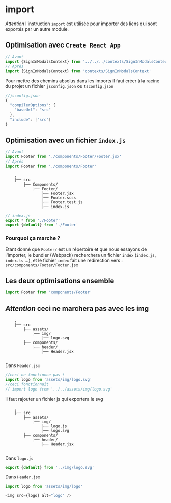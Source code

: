 # import

*Attention* l'instruction `import` est utilisée pour importer des liens qui sont exportés par un autre module.

## Optimisation avec `Create React App`

```javascript
// Avant
import {SignInModalsContext} from '../../../contexts/SignInModalsContext.jsx'
// Après
import {SignInModalsContext} from 'contexts/SignInModalsContext'
```

Pour mettre des chemins absolus dans les imports il faut créer à la racine du projet un fichier `jsconfig.json` ou `tsconfig.json`

```javascript
//jsconfig.json
{
  "compilerOptions": {
    "baseUrl": "src"
  },
  "include": ["src"]
}
```

## Optimisation avec un fichier `index.js`

```javascript
// Avant 
import Footer from './components/Footer/Footer.jsx'
// Après
import Footer from './components/Footer'
```

```text
    .
    ├── src
        ├── Components/
            ├── Footer/
                ├── Footer.jsx
                ├── Footer.scss
                ├── Footer.test.js
                ├── index.js
```

```javascript
// index.js
export * from './Footer'
export {default} from './Footer'
```

### Pourquoi ça marche ?

Etant donné que `Footer/` est un répertoire et que nous essayons de l'importer, le bundler (Webpack) recherchera un fichier `index` (`index.js`, `index.ts` ...), et le fichier `index` fait une redirection vers : `src/components/Footer/Footer.jsx`

## Les deux optimisations ensemble

```javascript
import Footer from 'components/Footer'
```

## *Attention* ceci ne marchera pas avec les img

```text
    .
    ├── src
        ├── assets/ 
            ├── img/
                ├── logo.svg 
        ├── components/
            ├── header/
                ├── Header.jsx
                
```

Dans `Header.jsx`

````javascript
//ceci ne fonctionne pas !
import logo from 'assets/img/logo.svg'
//ceci fonctionnait
// import logo from '../../assets/img/logo.svg'
````

il faut rajouter un fichier js qui exportera le svg

```text
    .
    ├── src
        ├── assets/ 
            ├── img/
                ├── logo.js
                ├── logo.svg 
        ├── components/
            ├── header/
                ├── Header.jsx
                
```

Dans `logo.js`

````javascript
export {default} from '../img/logo.svg'
````

Dans `Header.jsx`

````javascript
import logo from 'assets/img/logo'

<img src={logo} alt="logo" />
````
